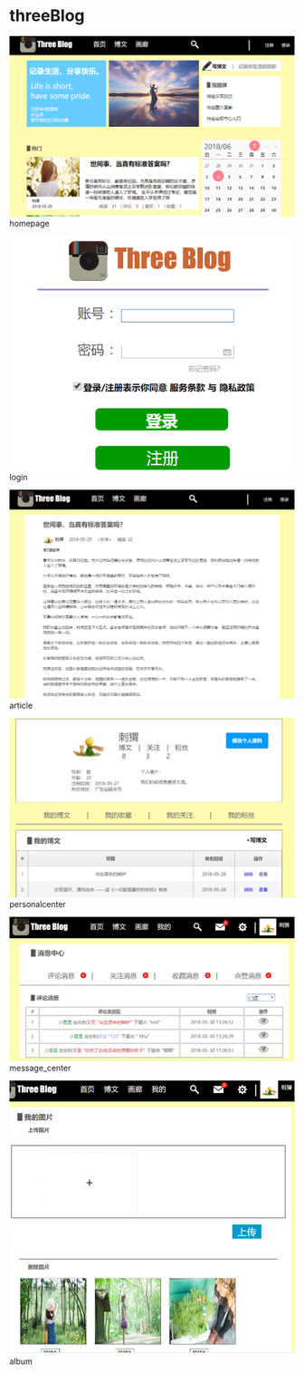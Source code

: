 # threeBlog
![homepage](https://github.com/shado1111w/threeBlog/blob/master/WebContent/image/homepage.png)
homepage


![login](https://github.com/shado1111w/threeBlog/blob/master/WebContent/image/login.png)
login


![article](https://github.com/shado1111w/threeBlog/blob/master/WebContent/image/article.png)
article


![personalcenter](https://github.com/shado1111w/threeBlog/blob/master/WebContent/image/personalcenter.png)
personalcenter


![message_center](https://github.com/shado1111w/threeBlog/blob/master/WebContent/image/message_center.png)
message_center


![album](https://github.com/shado1111w/threeBlog/blob/master/WebContent/image/album.png)
album

